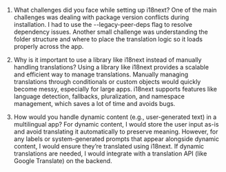 1. What challenges did you face while setting up i18next?
One of the main challenges was dealing with package version conflicts during installation. I had to use the --legacy-peer-deps flag to resolve dependency issues. Another small challenge was understanding the folder structure and where to place the translation logic so it loads properly across the app.

2. Why is it important to use a library like i18next instead of manually handling translations?
Using a library like i18next provides a scalable and efficient way to manage translations. Manually managing translations through conditionals or custom objects would quickly become messy, especially for large apps. i18next supports features like language detection, fallbacks, pluralization, and namespace management, which saves a lot of time and avoids bugs.

3. How would you handle dynamic content (e.g., user-generated text) in a multilingual app?
For dynamic content, I would store the user input as-is and avoid translating it automatically to preserve meaning. However, for any labels or system-generated prompts that appear alongside dynamic content, I would ensure they’re translated using i18next. If dynamic translations are needed, I would integrate with a translation API (like Google Translate) on the backend.